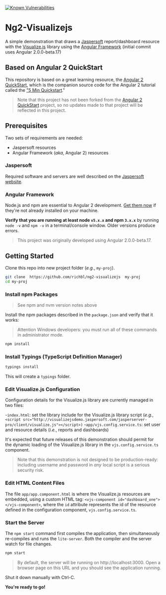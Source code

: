 [![Known Vulnerabilities](https://snyk.io/test/github/richbl/ng2-visualizejs/badge.svg)](https://snyk.io/test/github/richbl/ng2-visualizejs)

# Ng2-Visualizejs
A simple demonstration that draws a [Jaspersoft](http://www.jaspersoft.com/) report/dashboard resource with the [Visualize.js](http://community.jaspersoft.com/project/visualizejs) library using the [Angular Framework](https://angular.io/) (initial commit uses Angular 2.0.0-beta.17)

## Based on Angular 2 QuickStart
This repository is based on a great learning resource, the [Angular 2 QuickStart](https://github.com/angular/quickstart), which is the companion source code for the Angular 2 tutorial called the ["5 Min Quickstart](https://angular.io/docs/ts/latest/quickstart.html)."

> Note that this project has not been forked from the [Angular 2 QuickStart](https://github.com/angular/quickstart) project, so no updates made to that project will be reflected in this project.


## Prerequisites

Two sets of requirements are needed:

 - Jaspersoft resources
 - Angular Framework (*aka*, Angular 2) resources

### Jaspersoft
Required software and servers are well described on the [Jaspersoft website](http://community.jaspersoft.com/sites/default/files/wiki_attachments/main_1.html).

### Angular Framework
Node.js and npm are essential to Angular 2 development. <a href="https://docs.npmjs.com/getting-started/installing-node" target="_blank" title="Installing Node.js and updating npm"> Get them now</a> if they're not already installed on your machine.
 
**Verify that you are running at least node `v5.x.x` and npm `3.x.x`**
by running `node -v` and `npm -v` in a terminal/console window.
Older versions produce errors.

> This project was originally developed using Angular 2.0.0-beta.17.

## Getting Started

Clone this repo into new project folder (*e.g.*, `my-proj`).
```bash
git clone  https://github.com/richbl/ng2-visualizejs  my-proj
cd my-proj
```

### Install npm Packages

> See npm and nvm version notes above

Install the npm packages described in the `package.json` and verify that it works:

> Attention Windows developers: you must run all of these commands in administrator mode.

```bash
npm install
```
### Install Typings (TypeScript Definition Manager)

```bash
typings install
```
This will create a `typings` folder.

### Edit Visualize.js Configuration

Configuration details for the Visualize.js library are currently managed in two files:

-`index.html`: set the library include for the Visualize.js library script (*e.g.*,  `<script src="http://visualizejsdemo.jaspersoft.com/jasperserver-pro/client/visualize.js"></script>)`
-`app/vjs.config.service.ts`: set user and resource details (*i.e.*, reports and dashboards) 

It's expected that future releases of this demonstration should permit for the dynamic loading of the Visualize.js library in the `vjs.config.service.ts` component.

> Note that this demonstration is not designed to be production-ready: including username and password in *any* local script is a serious security risk.

### Edit HTML Content Files
The file `app/app.component.html` is where the Visualize.js resources are embedded, using a custom HTML tag:  `<vjs-component id="dashboard_one"></vjs-component>`, where the `id` attribute represents the id of the resource defined in the configuration component, `vjs.config.service.ts`.

### Start the Server

The `npm start` command first compiles the application, 
then simultaneously re-compiles and runs the `lite-server`.
Both the compiler and the server watch for file changes.

```bash
npm start
```

> By default, the server will be running on http://localhost:3000. Open a browser page on this URL and you should see the application running.

Shut it down manually with Ctrl-C.

**You're ready to go!**
